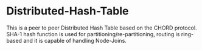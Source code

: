 # Distributed-Hash-Table
This is a peer to peer Distributed Hash Table based on the CHORD protocol. SHA-1 hash function is used for partitioning/re-partitioning, routing is ring-based and it is capable of handling Node-Joins.
